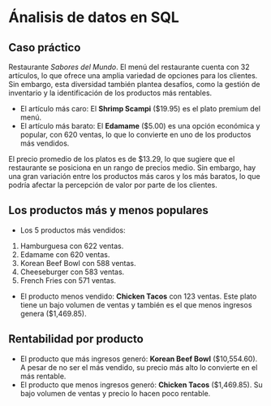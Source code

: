 # Ánalisis de datos en SQL 

## Caso práctico

Restaurante *Sabores del Mundo*. El menú del restaurante cuenta con 32 artículos, lo que ofrece una amplia variedad de opciones para los clientes. Sin embargo, esta diversidad también plantea desafíos, como la gestión de inventario y la identificación de los productos más rentables.
* El artículo más caro: El __Shrimp Scampi__ ($19.95) es el plato premium del menú.
* El artículo más barato: El __Edamame__ ($5.00) es una opción económica y popular, con 620 ventas, lo que lo convierte en uno de los productos más vendidos.

El precio promedio de los platos es de $13.29, lo que sugiere que el restaurante se posiciona en un rango de precios medio. Sin embargo, hay una gran variación entre los productos más caros y los más baratos, lo que podría afectar la percepción de valor por parte de los clientes.

## Los productos más y menos populares

* Los 5 productos más vendidos:
1. Hamburguesa con 622 ventas.
2. Edamame con 620 ventas.
3. Korean Beef Bowl con 588 ventas.
4. Cheeseburger con 583 ventas.
5. French Fries con 571 ventas.

* El producto menos vendido: __Chicken Tacos__ con 123 ventas. Este plato tiene un bajo volumen de ventas y también es el que menos ingresos genera ($1,469.85).

## Rentabilidad por producto

* El producto que más ingresos generó: __Korean Beef Bowl__ ($10,554.60). A pesar de no ser el más vendido, su precio más alto lo convierte en el más rentable.
* El producto que menos ingresos generó: __Chicken Tacos__ ($1,469.85). Su bajo volumen de ventas y precio lo hacen poco rentable.





